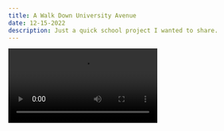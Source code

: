 ```yaml
---
title: A Walk Down University Avenue
date: 12-15-2022
description: Just a quick school project I wanted to share.
---
```

![](images/14/cduvdfdzgl1658164373.mp4)